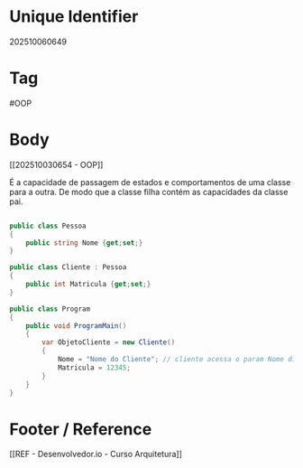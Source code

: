 # Unique Identifier
202510060649

# Tag
#OOP 

# Body
[[202510030654 - OOP]]

É a capacidade de passagem de estados e comportamentos de uma classe para a outra. De modo que a classe filha contém as capacidades da classe pai.

```csharp

public class Pessoa
{
	public string Nome {get;set;}
}

public class Cliente : Pessoa
{
	public int Matricula {get;set;}
}

public class Program
{
	public void ProgramMain()
	{
		var ObjetoCliente = new Cliente()
		{
			Nome = "Nome do Cliente"; // cliente acessa o param Nome diretamente
			Matricula = 12345;
		}
	}
}
```


# Footer / Reference
[[REF - Desenvolvedor.io - Curso Arquitetura]]
